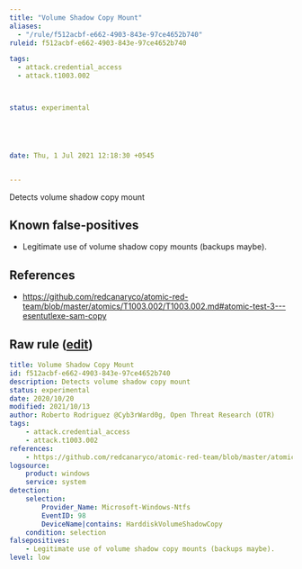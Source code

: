 ```yaml
---
title: "Volume Shadow Copy Mount"
aliases:
  - "/rule/f512acbf-e662-4903-843e-97ce4652b740"
ruleid: f512acbf-e662-4903-843e-97ce4652b740

tags:
  - attack.credential_access
  - attack.t1003.002



status: experimental





date: Thu, 1 Jul 2021 12:18:30 +0545


---
```


Detects volume shadow copy mount

<!--more-->


## Known false-positives

* Legitimate use of volume shadow copy mounts (backups maybe).



## References

* https://github.com/redcanaryco/atomic-red-team/blob/master/atomics/T1003.002/T1003.002.md#atomic-test-3---esentutlexe-sam-copy


## Raw rule ([edit](https://github.com/SigmaHQ/sigma/edit/master/rules/windows/builtin/system/win_volume_shadow_copy_mount.yml))
```yaml
title: Volume Shadow Copy Mount
id: f512acbf-e662-4903-843e-97ce4652b740
description: Detects volume shadow copy mount
status: experimental
date: 2020/10/20
modified: 2021/10/13
author: Roberto Rodriguez @Cyb3rWard0g, Open Threat Research (OTR)
tags:
    - attack.credential_access
    - attack.t1003.002
references:
    - https://github.com/redcanaryco/atomic-red-team/blob/master/atomics/T1003.002/T1003.002.md#atomic-test-3---esentutlexe-sam-copy
logsource:
    product: windows
    service: system
detection:
    selection: 
        Provider_Name: Microsoft-Windows-Ntfs
        EventID: 98
        DeviceName|contains: HarddiskVolumeShadowCopy
    condition: selection
falsepositives:
    - Legitimate use of volume shadow copy mounts (backups maybe).
level: low

```

